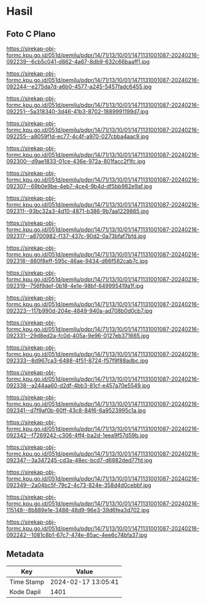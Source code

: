 # Hasil

## Foto C Plano

https://sirekap-obj-formc.kpu.go.id/051d/pemilu/pdpr/14/71/13/10/01/1471131001087-20240216-092239--6cb5c041-d862-4a67-8db9-632c66baaff1.jpg

https://sirekap-obj-formc.kpu.go.id/051d/pemilu/pdpr/14/71/13/10/01/1471131001087-20240216-092244--e275da7d-a6b0-4577-a245-5457fadc6455.jpg

https://sirekap-obj-formc.kpu.go.id/051d/pemilu/pdpr/14/71/13/10/01/1471131001087-20240216-092251--5a318340-3d46-41b3-8702-1889991199d7.jpg

https://sirekap-obj-formc.kpu.go.id/051d/pemilu/pdpr/14/71/13/10/01/1471131001087-20240216-092255--a8059f1d-ec77-4c4f-a970-027cbba4aac9.jpg

https://sirekap-obj-formc.kpu.go.id/051d/pemilu/pdpr/14/71/13/10/01/1471131001087-20240216-092300--d9ae1833-01ce-436e-972a-801facc2f1fc.jpg

https://sirekap-obj-formc.kpu.go.id/051d/pemilu/pdpr/14/71/13/10/01/1471131001087-20240216-092307--69b0e9be-4eb7-4ce4-9b4d-df5bb982e9af.jpg

https://sirekap-obj-formc.kpu.go.id/051d/pemilu/pdpr/14/71/13/10/01/1471131001087-20240216-092311--93bc32a3-4d10-4871-b386-9b7aa1229865.jpg

https://sirekap-obj-formc.kpu.go.id/051d/pemilu/pdpr/14/71/13/10/01/1471131001087-20240216-092317--a8700982-f137-437c-90d2-0a73bfaf7bfd.jpg

https://sirekap-obj-formc.kpu.go.id/051d/pemilu/pdpr/14/71/13/10/01/1471131001087-20240216-092318--880f8eff-595c-46ae-9434-d66f582cab7c.jpg

https://sirekap-obj-formc.kpu.go.id/051d/pemilu/pdpr/14/71/13/10/01/1471131001087-20240216-092319--756f9def-0b18-4e1e-98bf-649995419a1f.jpg

https://sirekap-obj-formc.kpu.go.id/051d/pemilu/pdpr/14/71/13/10/01/1471131001087-20240216-092323--117b990d-204e-4849-940a-ad708b0d0cb7.jpg

https://sirekap-obj-formc.kpu.go.id/051d/pemilu/pdpr/14/71/13/10/01/1471131001087-20240216-092331--29d8ed2a-fc0d-405a-9e96-0127eb371665.jpg

https://sirekap-obj-formc.kpu.go.id/051d/pemilu/pdpr/14/71/13/10/01/1471131001087-20240216-092333--8d967ca3-6488-4f51-8724-f57f9f88adbc.jpg

https://sirekap-obj-formc.kpu.go.id/051d/pemilu/pdpr/14/71/13/10/01/1471131001087-20240216-092338--a244aa60-d2df-4bb3-81cf-e457a70e5549.jpg

https://sirekap-obj-formc.kpu.go.id/051d/pemilu/pdpr/14/71/13/10/01/1471131001087-20240216-092341--d7f9af0b-60ff-43c8-84f6-6a9523995c1a.jpg

https://sirekap-obj-formc.kpu.go.id/051d/pemilu/pdpr/14/71/13/10/01/1471131001087-20240216-092342--f7269242-c306-4ff4-ba2d-1eea9f57d59b.jpg

https://sirekap-obj-formc.kpu.go.id/051d/pemilu/pdpr/14/71/13/10/01/1471131001087-20240216-092347--3a347245-cd3a-48ec-bcd7-d6882ded77fd.jpg

https://sirekap-obj-formc.kpu.go.id/051d/pemilu/pdpr/14/71/13/10/01/1471131001087-20240216-092349--2a04bc5f-79c2-4c73-824e-358d4d0cebbf.jpg

https://sirekap-obj-formc.kpu.go.id/051d/pemilu/pdpr/14/71/13/10/01/1471131001087-20240216-115148--8b889e1e-3488-48d9-96e3-39d6fea3d702.jpg

https://sirekap-obj-formc.kpu.go.id/051d/pemilu/pdpr/14/71/13/10/01/1471131001087-20240216-092242--1081c8b1-67c7-474e-85ac-4ee6c74bfa37.jpg


## Metadata

| Key        | Value               |
| ---------- | ------------------- |
| Time Stamp | 2024-02-17 13:05:41 |
| Kode Dapil | 1401                |



